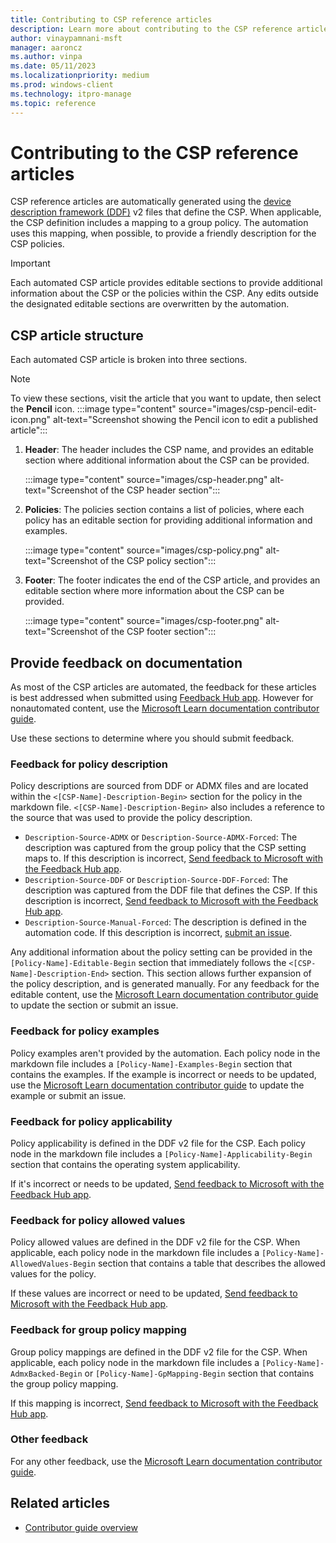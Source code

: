 ```yaml
---
title: Contributing to CSP reference articles
description: Learn more about contributing to the CSP reference articles.
author: vinaypamnani-msft
manager: aaroncz
ms.author: vinpa
ms.date: 05/11/2023
ms.localizationpriority: medium
ms.prod: windows-client
ms.technology: itpro-manage
ms.topic: reference
---
```


# Contributing to the CSP reference articles

CSP reference articles are automatically generated using the [device description framework (DDF)](configuration-service-provider-ddf.md) v2 files that define the CSP. When applicable, the CSP definition includes a mapping to a group policy. The automation uses this mapping, when possible, to provide a friendly description for the CSP policies.

> [!IMPORTANT]
> Each automated CSP article provides editable sections to provide additional information about the CSP or the policies within the CSP. Any edits outside the designated editable sections are overwritten by the automation.

## CSP article structure

Each automated CSP article is broken into three sections.

> [!NOTE]
> To view these sections, visit the article that you want to update, then select the **Pencil** icon.
> :::image type="content" source="images/csp-pencil-edit-icon.png" alt-text="Screenshot showing the Pencil icon to edit a published article":::

1. **Header**: The header includes the CSP name, and provides an editable section where additional information about the CSP can be provided.

   :::image type="content" source="images/csp-header.png" alt-text="Screenshot of the CSP header section":::

1. **Policies**: The policies section contains a list of policies, where each policy has an editable section for providing additional information and examples.

   :::image type="content" source="images/csp-policy.png" alt-text="Screenshot of the CSP policy section":::

1. **Footer**: The footer indicates the end of the CSP article, and provides an editable section where more information about the CSP can be provided.

   :::image type="content" source="images/csp-footer.png" alt-text="Screenshot of the CSP footer section":::

## Provide feedback on documentation

As most of the CSP articles are automated, the feedback for these articles is best addressed when submitted using [Feedback Hub app](https://support.microsoft.com/windows/send-feedback-to-microsoft-with-the-feedback-hub-app-f59187f8-8739-22d6-ba93-f66612949332). However for nonautomated content, use the [Microsoft Learn documentation contributor guide][CONTRIB-1].

Use these sections to determine where you should submit feedback.

### Feedback for policy description

Policy descriptions are sourced from DDF or ADMX files and are located within the `<[CSP-Name]-Description-Begin>` section for the policy in the markdown file. `<[CSP-Name]-Description-Begin>` also includes a reference to the source that was used to provide the policy description.

- `Description-Source-ADMX` or `Description-Source-ADMX-Forced`: The description was captured from the group policy that the CSP setting maps to. If this description is incorrect, [Send feedback to Microsoft with the Feedback Hub app](https://support.microsoft.com/windows/send-feedback-to-microsoft-with-the-feedback-hub-app-f59187f8-8739-22d6-ba93-f66612949332).
- `Description-Source-DDF` or `Description-Source-DDF-Forced`: The description was captured from the DDF file that defines the CSP. If this description is incorrect, [Send feedback to Microsoft with the Feedback Hub app](https://support.microsoft.com/windows/send-feedback-to-microsoft-with-the-feedback-hub-app-f59187f8-8739-22d6-ba93-f66612949332).
- `Description-Source-Manual-Forced`: The description is defined in the automation code. If this description is incorrect, [submit an issue](/contribute/#create-quality-issues).

Any additional information about the policy setting can be provided in the `[Policy-Name]-Editable-Begin` section that immediately follows the `<[CSP-Name]-Description-End>` section. This section allows further expansion of the policy description, and is generated manually. For any feedback for the editable content, use the [Microsoft Learn documentation contributor guide][CONTRIB-1] to update the section or submit an issue.

### Feedback for policy examples

Policy examples aren't provided by the automation. Each policy node in the markdown file includes a `[Policy-Name]-Examples-Begin` section that contains the examples. If the example is incorrect or needs to be updated, use the [Microsoft Learn documentation contributor guide][CONTRIB-1] to update the example or submit an issue.

### Feedback for policy applicability

Policy applicability is defined in the DDF v2 file for the CSP. Each policy node in the markdown file includes a `[Policy-Name]-Applicability-Begin` section that contains the operating system applicability.

If it's incorrect or needs to be updated, [Send feedback to Microsoft with the Feedback Hub app](https://support.microsoft.com/windows/send-feedback-to-microsoft-with-the-feedback-hub-app-f59187f8-8739-22d6-ba93-f66612949332).

### Feedback for policy allowed values

Policy allowed values are defined in the DDF v2 file for the CSP. When applicable, each policy node in the markdown file includes a `[Policy-Name]-AllowedValues-Begin` section that contains a table that describes the allowed values for the policy.

If these values are incorrect or need to be updated, [Send feedback to Microsoft with the Feedback Hub app](https://support.microsoft.com/windows/send-feedback-to-microsoft-with-the-feedback-hub-app-f59187f8-8739-22d6-ba93-f66612949332).

### Feedback for group policy mapping

Group policy mappings are defined in the DDF v2 file for the CSP. When applicable, each policy node in the markdown file includes a `[Policy-Name]-AdmxBacked-Begin` or `[Policy-Name]-GpMapping-Begin` section that contains the group policy mapping.

If this mapping is incorrect, [Send feedback to Microsoft with the Feedback Hub app](https://support.microsoft.com/windows/send-feedback-to-microsoft-with-the-feedback-hub-app-f59187f8-8739-22d6-ba93-f66612949332).

### Other feedback

For any other feedback, use the [Microsoft Learn documentation contributor guide][CONTRIB-1].

## Related articles

- [Contributor guide overview][CONTRIB-1]

<!-- Links -->

[CONTRIB-1]: /contribute